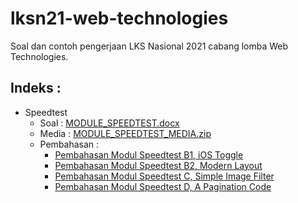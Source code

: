 # lksn21-web-technologies

Soal dan contoh pengerjaan LKS Nasional 2021 cabang lomba Web Technologies.

## Indeks :

- Speedtest
  - Soal : [MODULE_SPEEDTEST.docx](speedtest/MODULE_SPEEDTEST.docx)
  - Media : [MODULE_SPEEDTEST_MEDIA.zip](speedtest/MODULE_SPEEDTEST_MEDIA.zip)
  - Pembahasan :
    - [Pembahasan Modul Speedtest B1, iOS Toggle](https://hasanfirdaus.com/blog/lksn-2021-speedtest-b1/)
    - [Pembahasan Modul Speedtest B2, Modern Layout](https://hasanfirdaus.com/blog/lksn-2021-speedtest-b2/)
    - [Pembahasan Modul Speedtest C, Simple Image Filter](https://hasanfirdaus.com/blog/simple-image-filter-dengan-js-canvas/)
    - [Pembahasan Modul Speedtest D, A Pagination Code](https://hasanfirdaus.com/blog/pagination-dari-data-json-menggunakan-php/)
